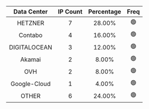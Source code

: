 | Data Center | IP Count | Percentage | Freq |
|:------------:|:--------:|:-----------:|:-----:|
| HETZNER | 7 | 28.00% | 🟢 |
| Contabo | 4 | 16.00% | 🟢 |
| DIGITALOCEAN | 3 | 12.00% | 🟢 |
| Akamai | 2 | 8.00% | 🟢 |
| OVH | 2 | 8.00% | 🟢 |
| Google-Cloud | 1 | 4.00% | 🟢 |
| OTHER | 6 | 24.00% | 🟢 |
